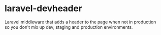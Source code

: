 # laravel-devheader
Laravel middleware that adds a header to the page when not in production so you don't mix up dev, staging and production environments.
